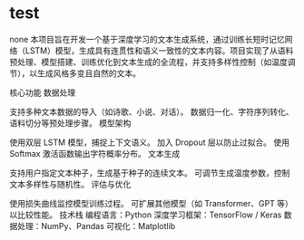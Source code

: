 # test
none
本项目旨在开发一个基于深度学习的文本生成系统，通过训练长短时记忆网络（LSTM）模型，生成具有连贯性和语义一致性的文本内容。项目实现了从语料预处理、模型搭建、训练优化到文本生成的全流程，并支持多样性控制（如温度调节），以生成风格多变且自然的文本。

核心功能
数据处理

支持多种文本数据的导入（如诗歌、小说、对话）。
数据归一化、字符序列转化、语料切分等预处理步骤。
模型架构

使用双层 LSTM 模型，捕捉上下文语义。
加入 Dropout 层以防止过拟合。
使用 Softmax 激活函数输出字符概率分布。
文本生成

支持用户指定文本种子，生成基于种子的连续文本。
可调节生成温度参数，控制文本多样性与随机性。
评估与优化

使用损失曲线监控模型训练过程。
可扩展其他模型（如 Transformer、GPT 等）以比较性能。
技术栈
编程语言：Python
深度学习框架：TensorFlow / Keras
数据处理：NumPy、Pandas
可视化：Matplotlib
